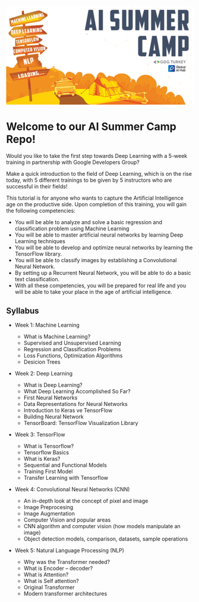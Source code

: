 <div align="center">
  <img src="images/logo.png">
</div>

# Welcome to our AI Summer Camp Repo!

Would you like to take the first step towards Deep Learning with a 5-week training in partnership with Google Developers Group?

Make a quick introduction to the field of Deep Learning, which is on the rise today, with 5 different trainings to be given by 5 instructors who are successful in their fields!

This tutorial is for anyone who wants to capture the Artificial Intelligence age on the productive side. Upon completion of this training, you will gain the following competencies:

- You will be able to analyze and solve a basic regression and classification problem using Machine Learning
- You will be able to master artificial neural networks by learning Deep Learning techniques
- You will be able to develop and optimize neural networks by learning the TensorFlow library.
- You will be able to classify images by establishing a Convolutional Neural Network.
- By setting up a Recurrent Neural Network, you will be able to do a basic text classification.
- With all these competencies, you will be prepared for real life and you will be able to take your place in the age of artificial intelligence.

## Syllabus

- Week 1: Machine Learning
  - What is Machine Learning?
  - Supervised and Unsupervised Learning
  - Regression and Classification Problems
  - Loss Functions, Optimization Algorithms
  - Desicion Trees


- Week 2: Deep Learning
  - What is Deep Learning?
  - What Deep Learning Accomplished So Far?
  - First Neural Networks
  - Data Representations for Neural Networks
  - Introduction to Keras ve TensorFlow
  - Building Neural Network
  - TensorBoard: TensorFlow Visualization Library


- Week 3: TensorFlow
  - What is Tensorflow?
  - Tensorflow Basics
  - What is Keras?
  - Sequential and Functional Models
  - Training First Model
  - Transfer Learning with Tensorflow


- Week 4: Convolutional Neural Networks (CNN)
  - An in-depth look at the concept of pixel and image
  - Image Preprocesing
  - Image Augmentation 
  - Computer Vision and popular areas
  - CNN algorithm and computer vision (how models manipulate an image)
  - Object detection models, comparison, datasets, sample operations

- Week 5: Natural Language Processing (NLP)
  - Why was the Transformer needed?
  - What is Encoder – decoder?
  - What is Attention?
  - What is Self attention?
  - Original Transformer
  - Modern transformer architectures
